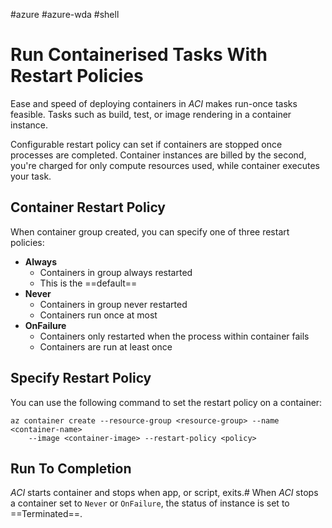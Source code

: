 #azure #azure-wda #shell 

# Run Containerised Tasks With Restart Policies
Ease and speed of deploying containers in *ACI* makes run-once tasks feasible.
Tasks such as build, test, or image rendering in a container instance.

Configurable restart policy can set if containers are stopped once processes are completed.
Container instances are billed by the second, you're charged for only compute resources used, while container executes your task.

## Container Restart Policy
When container group created, you can specify one of three restart policies:
- **Always**
	- Containers in group always restarted
	- This is the ==default==
- **Never**
	- Containers in group never restarted
	- Containers run once at most
- **OnFailure**
	- Containers only restarted when the process within container fails
	- Containers are run at least once

## Specify Restart Policy
You can use the following command to set the restart policy on a container:
```shell
az container create --resource-group <resource-group> --name <container-name>
	--image <container-image> --restart-policy <policy>
```

## Run To Completion
*ACI* starts container and stops when app, or script, exits.#
When *ACI* stops a container set to `Never` or `OnFailure`, the status of instance is set to ==Terminated==.